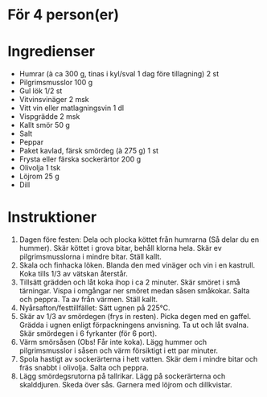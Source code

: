 # För 4 person(er)
# Ingredienser
- Humrar (à ca 300 g, tinas i kyl/sval 1 dag före tillagning) 2 st
- Pilgrimsmusslor 100 g
- Gul lök 1/2 st
- Vitvinsvinäger 2 msk
- Vitt vin eller matlagningsvin 1 dl
- Vispgrädde 2 msk
- Kallt smör 50 g
- Salt
- Peppar
- Paket kavlad, färsk smördeg (à 275 g) 1 st
- Frysta eller färska sockerärtor 200 g
- Olivolja 1 tsk
- Löjrom 25 g
- Dill
# Instruktioner
1. Dagen före festen: Dela och plocka köttet från humrarna (Så delar du en hummer). Skär köttet i grova bitar, behåll klorna hela. Skär ev pilgrimsmusslorna i mindre bitar. Ställ kallt.
2. Skala och finhacka löken. Blanda den med vinäger och vin i en kastrull. Koka tills 1/3 av vätskan återstår.
3. Tillsätt grädden och låt koka ihop i ca 2 minuter. Skär smöret i små tärningar. Vispa i omgångar ner smöret medan såsen småkokar. Salta och peppra. Ta av från värmen. Ställ kallt.
4. Nyårsafton/festtillfället: Sätt ugnen på 225°C.
5. Skär av 1/3 av smördegen (frys in resten). Picka degen med en gaffel. Grädda i ugnen enligt förpackningens anvisning. Ta ut och låt svalna. Skär smördegen i 6 fyrkanter (för 6 port).
6. Värm smörsåsen (Obs! Får inte koka). Lägg hummer och pilgrimsmusslor i såsen och värm försiktigt i ett par minuter.
7. Spola hastigt av sockerärterna i hett vatten. Skär dem i mindre bitar och fräs snabbt i olivolja. Salta och peppra.
8. Lägg smördegsrutorna på tallrikar. Lägg på sockerärterna och skalddjuren. Skeda över sås. Garnera med löjrom och dillkvistar.